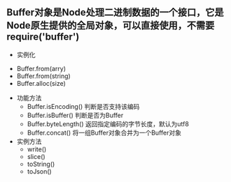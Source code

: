  ## Buffer对象是Node处理二进制数据的一个接口，它是Node原生提供的全局对象，可以直接使用，不需要require('buffer')

 - 实例化
  + Buffer.from(arry)
  + Buffer.from(string)
  + Buffer.alloc(size)
- 功能方法
  + Buffer.isEncoding() 判断是否支持该编码
  + Buffer.isBuffer() 判断是否为Buffer
  + Buffer.byteLength()	返回指定编码的字节长度，默认为utf8
  + Buffer.concat()	将一组Buffer对象合并为一个Buffer对象
- 实例方法
  + write()
  + slice()
  + toString()
  + toJson()
    
 
 
 
 
 
 
 
 
 
 
 
 
 
 